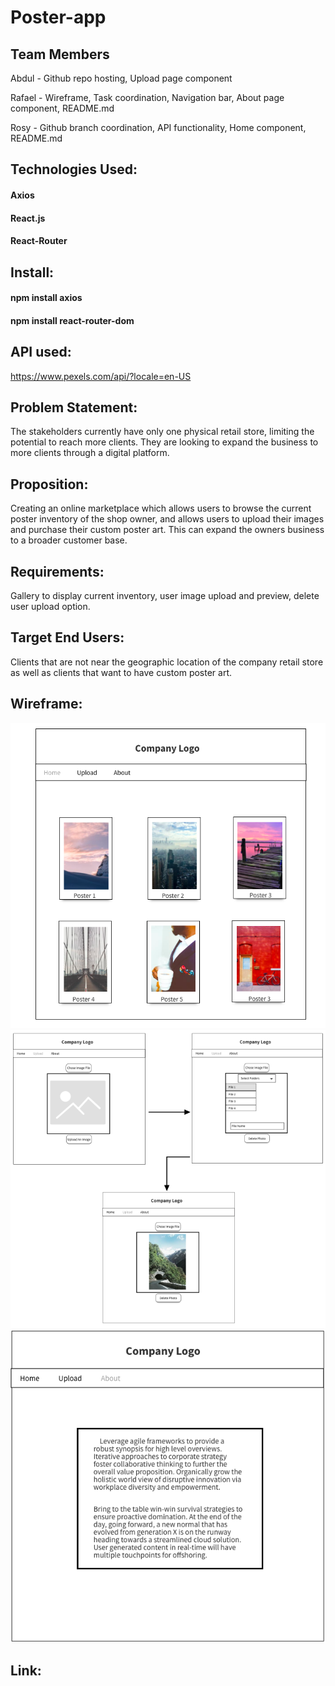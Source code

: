# Poster-app

## Team Members

Abdul - Github repo hosting, Upload page component

Rafael - Wireframe, Task coordination, Navigation bar, About page component, README.md

Rosy - Github branch coordination, API functionality, Home component, README.md

## Technologies Used:
#### Axios 
#### React.js
#### React-Router 

## Install:
#### npm install axios
#### npm install react-router-dom

## API used:
https://www.pexels.com/api/?locale=en-US

## Problem Statement:
The stakeholders currently have only one physical retail store, limiting the potential to reach more clients.
They are looking to expand the business to more clients through a digital platform.

## Proposition:
Creating an online marketplace which allows users to browse the current poster inventory of the shop owner, and allows users to upload their images and purchase their custom poster art. This can expand the owners business to a broader customer base.

## Requirements:
Gallery to display current inventory,
user image upload and preview, 
delete user upload option.

## Target End Users:
Clients that are not near the geographic location of the company retail store as well as
clients that want to have custom poster art.

## Wireframe:
![Home Page](https://github.com/Abdu-w/MidMod3-Poster-app/blob/master/Wireframe/1_HomePage.png)
![Upload Page](https://github.com/Abdu-w/MidMod3-Poster-app/blob/master/Wireframe/2_UploadPage.png)
![About Page](https://github.com/Abdu-w/MidMod3-Poster-app/blob/master/Wireframe/3_AboutPage.png)

## Link:
